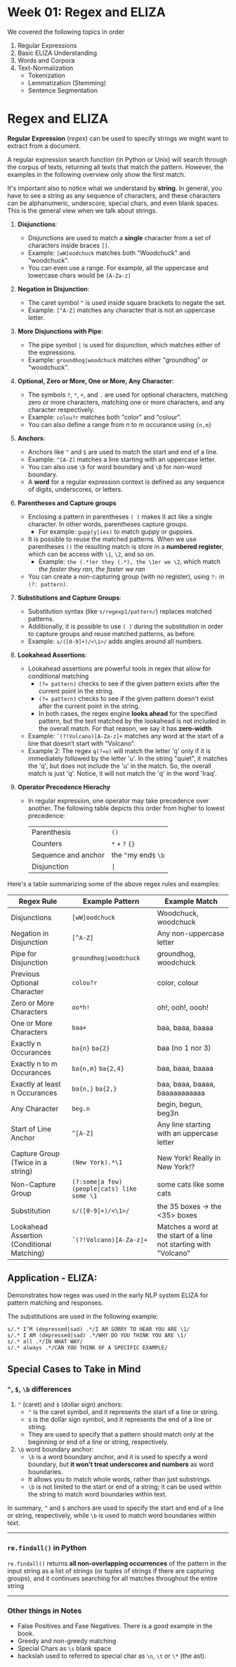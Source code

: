 # Week 01: Regex and ELIZA
We covered the following topics in order
1. Regular Expressions
2. Basic ELIZA Understanding
3. Words and Corpora
4. Text-Normalization
   - Tokenization
   - Lemmatization (Stemming)
   - Sentence Segmentation

# Regex and ELIZA

**Regular Expression** (*regex*) can be used to specify strings we might want to extract from a document.

A regular expression search function (in Python or Unix) will search through the corpus of texts, returning all texts that match the pattern. However, the examples in the following overview only show the first match.

It's important also to notice what we understand by **string**. In general, you have to see a string as any sequence of characters, and these characters can be alphanumeric, underscore, special chars, and even blank spaces. This is the general view when we talk about strings.

1. **Disjunctions**: 
   - Disjunctions are used to match a **single** character from a set of characters inside braces `[]`.
   - Example: `[wW]oodchuck` matches both "Woodchuck" and "woodchuck".
   - You can even use a range. For example, all the uppercase and lowercase chars would be `[A-Za-z]`

2. **Negation in Disjunction**: 
   - The caret symbol `^` is used inside square brackets to negate the set.
   - Example: `[^A-Z]` matches any character that is not an uppercase letter.

3. **More Disjunctions with Pipe**: 
   - The pipe symbol `|` is used for disjunction, which matches either of the expressions.
   - Example: `groundhog|woodchuck` matches either "groundhog" or "woodchuck".

4. **Optional, Zero or More, One or More, Any Character**: 
   - The symbols `?`, `*`, `+`, and `.` are used for optional characters, matching zero or more characters, matching one or more characters, and any character respectively.
   - Example: `colou?r` matches both "color" and "colour".
   - You can also define a range from n to m occurance using `{n,m}`

5. **Anchors**: 
   - Anchors like `^` and `$` are used to match the start and end of a line.
   - Example: `^[A-Z]` matches a line starting with an uppercase letter.
   - You can also use `\b` for word boundary and `\B` for non-word boundary. 
   - A **word** for a regular expression context is defined as any sequence of digits, underscores, or letters.

6. **Parentheses and Capture groups**
   - Enclosing a pattern in parentheses `( )` makes it act like a single character. In other words, parentheses capture groups.     
      - For example: `gupp(y|ies)` to match guppy or guppies.
   - It is possible to reuse the matched patterns. When we use parentheses `()` the resulting match is store in a **numbered register**, which can be access with `\1`, `\2`, and so on.
      - Example: `the (.*)er they (.*), the \1er we \2`, which match *the faster they ran, the faster we ran* 
   - You can create a non-capturing group (with no register), using `?:` in `(?: pattern)`.

7. **Substitutions and Capture Groups**: 
   - Substitution syntax (like `s/regexp1/pattern/`) replaces matched patterns.
   - Additionally, it is possible to use `( )` during the substitution in order to capture groups and reuse matched patterns, as before.
   - Example: `s/([0-9]+)/<\1>/` adds angles around all numbers.

8. **Lookahead Assertions**: 
   - Lookahead assertions are powerful tools in regex that allow for conditional matching
     - `(?= pattern)` checks to see if the given pattern exists after the current point in the string.
     - `(?= pattern)` checks to see if the given pattern doesn't exist after the current point in the string.
     - In both cases, the regex engine **looks ahead** for the specified pattern, but the text matched by the lookahead is not included in the overall match. For that reason, we say it has **zero-width**.
   - Example: `ˆ(?!Volcano)[A-Za-z]+` matches any word at the start of a line that doesn’t start with "Volcano".
   - Example 2: The regex `q(?=u)` will match the letter 'q' only if it is immediately followed by the letter 'u'. In the string "quiet", it matches the 'q', but does not include the 'u' in the match. So, the overall match is just 'q'. Notice, it will not match the 'q' in the word 'Iraq'.

9. **Operator Precedence Hierachy**
   - In regular expression, one operator may take precedence over another. The following table depicts this order from higher to lowest precedence:

      |  | |
      |--------------|-------|
      |Parenthesis | `()` |
      | Counters | `*` `+` `?` `{}` |
      | Sequence and anchor | the `^`my end`$` `\b` |
      | Disjunction | `\|` |


Here's a table summarizing some of the above regex rules and examples:

| Regex Rule              | Example Pattern       | Example Match         |
|-------------------------|-----------------------|-----------------------|
| Disjunctions            | `[wW]oodchuck`        | Woodchuck, woodchuck  |
| Negation in Disjunction | `[^A-Z]`              | Any non-uppercase letter |
| Pipe for Disjunction    | `groundhog\|woodchuck`| groundhog, woodchuck  |
| Previous Optional Character     | `colou?r`             | color, colour         |
| Zero or More Characters | `oo*h!`               | oh!, ooh!, oooh!      |
| One or More Characters  | `baa+`                | baa, baaa, baaaa      |
| Exactly n Occurances    | `ba{n}` `ba{2}`       | baa (no 1 nor 3) |
| Exactly n to m Occurances    | `ba{n,m}` `ba{2,4}`       | baa, baaa, baaaa |
| Exactly at least n Occurances    | `ba{n,}` `ba{2,}`       | baa, baaa, baaaa, baaaaaaaaaaa |
| Any Character           | `beg.n`               | begin, begun, beg3n   |
| Start of Line Anchor    | `^[A-Z]`              | Any line starting with an uppercase letter |
| Capture Group (Twice in a string) | `(New York).*\1` | New York! Really in New York!? |
| Non-Capture Group | `(?:some\|a few) (people\|cats) like some \1` | some cats like some cats |
| Substitution            | `s/([0-9]+)/<\1>/`    | the 35 boxes → the <35> boxes |
| Lookahead Assertion (Conditional Matching)    | `ˆ(?!Volcano)[A-Za-z]+` | Matches a word at the start of a line not starting with "Volcano" |



## Application - ELIZA: 
Demonstrates how regex was used in the early NLP system ELIZA for pattern matching and responses.

The substitutions are used in the following example:

```
s/.* I’M (depressed|sad) .*/I AM SORRY TO HEAR YOU ARE \1/
s/.* I AM (depressed|sad) .*/WHY DO YOU THINK YOU ARE \1/
s/.* all .*/IN WHAT WAY/
s/.* always .*/CAN YOU THINK OF A SPECIFIC EXAMPLE/
```

## Special Cases to Take in Mind

### `^`, `$`, `\b` differences

1. `^` (caret) and `$` (dollar sign) anchors:
    - `^` is the caret symbol, and it represents the start of a line or string.
    - `$` is the dollar sign symbol, and it represents the end of a line or string.
    - They are used to specify that a pattern should match only at the beginning or end of a line or string, respectively.
2. `\b` word boundary anchor:
    - `\b` is a word boundary anchor, and it is used to specify a word boundary, but **it won't treat underscores and numbers** as word boundaries.
    - It allows you to match whole words, rather than just substrings.
    - `\b` is not limited to the start or end of a string; it can be used within the string to match word boundaries within text.


In summary, `^` and `$` anchors are used to specify the start and end of a line or string, respectively, while `\b` is used to match word boundaries within text.

---

### `re.findall()` in Python

`re.findall()` returns **all non-overlapping occurrences** of the pattern in the input string as a list of strings (or tuples of strings if there are capturing groups), and it continues searching for all matches throughout the entire string

---

### Other things in Notes
- False Positives and Fase Negatives. There is a good example in the book.
- Greedy and non-greedy matching
- Special Chars as `\s` blank space
- backslah used to referred to special char as `\n`, `\t` or `\*` (the ast).

